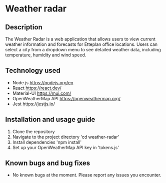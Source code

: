 # Weather radar

## Description

The Weather Radar is a web application that allows users to view current weather information and forecasts for Etteplan office locations. Users can select a city from a dropdown menu to see detailed weather data, including temperature, humidity and wind speed.

## Technology used

- Node.js https://nodejs.org/en
- React https://react.dev/
- Material-UI https://mui.com/
- OpenWeatherMap API https://openweathermap.org/
- Jest https://jestjs.io/

## Installation and usage guide

1. Clone the repository
2. Navigate to the project directory 'cd weather-radar'
3. Install dependencies 'npm install'
4. Set up your OpenWeatherMap API key in 'tokens.js'

## Known bugs and bug fixes

- No known bugs at the moment. Please report any issues you encounter.
